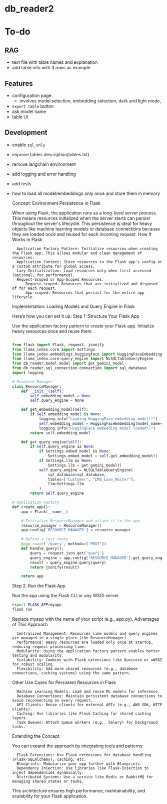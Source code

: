# db_reader2
# To-do

## RAG
- text file with table names and explanation
- add table info with 3 rows as example

## Features
- configuration page
    - involves model selection, embedding selection, dark and light mode,
- `export table` button
- ask model name
- table UI

## Development
- enable `sql_only`
- improve tables description(tables.txt) 
- remove langchain environment
- add logging and error handling
- add tests
- how to load all model/embeddings only once and store them in memory

    Concept: Environment Persistence in Flask

    When using Flask, the application runs as a long-lived server process. This means resources initialized when the server starts can persist throughout the server's lifecycle. This persistence is ideal for heavy objects like machine learning models or database connections because they are loaded once and reused for each incoming request.
    How It Works in Flask

        Application Factory Pattern: Initialize resources when creating the Flask app. This allows modular and clean management of resources.
        Application Context: Store resources in the Flask app's config or a custom attribute for global access.
        Lazy Initialization: Load resources only when first accessed (optional, for performance).
        Request-Scoped or App-Scoped Resources:
            Request-scoped: Resources that are initialized and disposed of for each request.
            App-scoped: Resources that persist for the entire app lifecycle.

    Implementation: Loading Models and Query Engine in Flask

    Here’s how you can set it up:
    Step 1: Structure Your Flask App

    Use the application factory pattern to create your Flask app. Initialize heavy resources once and reuse them.
    ``` python

    from flask import Flask, request, jsonify
    from llama_index.core import Settings
    from llama_index.embeddings.huggingface import HuggingFaceEmbedding
    from llama_index.core.query_engine import NLSQLTableQueryEngine
    from db_reader.model.model import get_gemini_model
    from db_reader.sql_connection.connection import sql_database
    import logging

    # Resource Manager
    class ResourceManager:
        def __init__(self):
            self.embedding_model = None
            self.query_engine = None

        def get_embedding_model(self):
            if self.embedding_model is None:
                logging.info("Loading HuggingFace embedding model!!")
                self.embedding_model = HuggingFaceEmbedding(model_name="sentence-transformers/all-mpnet-base-v2")
                logging.info("HuggingFace embedding model loaded!!")
            return self.embedding_model

        def get_query_engine(self):
            if self.query_engine is None:
                if Settings.embed_model is None:
                    Settings.embed_model = self.get_embedding_model()
                if Settings.llm is None:
                    Settings.llm = get_gemini_model()
                self.query_engine = NLSQLTableQueryEngine(
                    sql_database=sql_database,
                    tables=["Customer", "LMS_Loan_Master"],
                    llm=Settings.llm
                )
            return self.query_engine

    # Application Factory
    def create_app():
        app = Flask(__name__)

        # Initialize ResourceManager and attach it to the app
        resource_manager = ResourceManager()
        app.config['RESOURCE_MANAGER'] = resource_manager

        # Define a test route
        @app.route('/query', methods=['POST'])
        def handle_query():
            query = request.json.get('query')
            query_engine = app.config['RESOURCE_MANAGER'].get_query_engine()
            result = query_engine.query(query)
            return jsonify(result)

        return app
    ```
    Step 2: Run the Flask App

    Run the app using the Flask CLI or any WSGI server.
    ``` bash
    export FLASK_APP=myapp
    flask run
    ```

    Replace myapp with the name of your script (e.g., app.py).
    Advantages of This Approach

        Centralized Management: Resources like models and query engines are managed in a single place (the ResourceManager).
        Performance: Heavy resources are loaded only once at startup, reducing request processing time.
        Modularity: Using the application factory pattern enables better testing and modularity.
        Scalability: Combine with Flask extensions like Gunicorn or uWSGI for robust scaling.
        Flexibility: Add more shared resources (e.g., database connections, caching systems) using the same pattern.

    Other Use Cases for Persistent Resources in Flask

        Machine Learning Models: Load and reuse ML models for inference.
        Database Connections: Maintain persistent database connections to avoid reconnecting on every request.
        API Clients: Reuse clients for external APIs (e.g., AWS SDK, HTTP clients).
        Caching: Use libraries like Flask-Caching for shared caching layers.
        Task Queues: Attach queue workers (e.g., Celery) for background tasks.

    Extending the Concept

    You can expand the approach by integrating tools and patterns:

        Flask Extensions: Use Flask extensions for database handling (Flask-SQLAlchemy), caching, etc.
        Blueprints: Modularize your app further with Blueprints.
        Dependency Injection: Use libraries like Flask-Injection to inject dependencies dynamically.
        Distributed Systems: Use a service like Redis or RabbitMQ for managing shared states or tasks.

    This architecture ensures high performance, maintainability, and scalability for your Flask application.